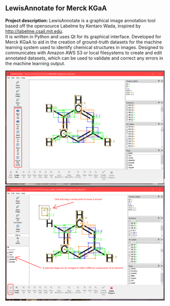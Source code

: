 ## LewisAnnotate for Merck KGaA

**Project description:** LewisAnnotate is a graphical image annotation tool based off the opensource Labelme by Kentaro Wada, inspired by <http://labelme.csail.mit.edu>.  
It is written in Python and uses Qt for its graphical interface. Developed for Merck KGaA to aid in the creation of ground-truth datasets for the machine learning system used to identify chemical structures in images. Designed to communicates with Amazon AWS S3 or local filesystems to create and edit annotated datasets, which can be used to validate and correct any errors in the machine learning output.

<img src="images/lewis_annotate_1.png?raw=true"/>

<img src="images/lewis_annotate_2.png?raw=true"/>


<!-- ### 1. Suggest hypotheses about the causes of observed phenomena

```javascript
if (isAwesome){
  return true
}
```

### 2. Assess assumptions on which statistical inference will be based

```javascript
if (isAwesome){
  return true
}
```

### 3. Support the selection of appropriate statistical tools and techniques

<img src="images/dummy_thumbnail.jpg?raw=true"/>

### 4. Provide a basis for further data collection through surveys or experiments

Sed ut perspiciatis unde omnis iste natus error sit voluptatem accusantium doloremque laudantium, totam rem aperiam, eaque ipsa quae ab illo inventore veritatis et quasi architecto beatae vitae dicta sunt explicabo. 

For more details see [GitHub Flavored Markdown](https://guides.github.com/features/mastering-markdown/). -->
